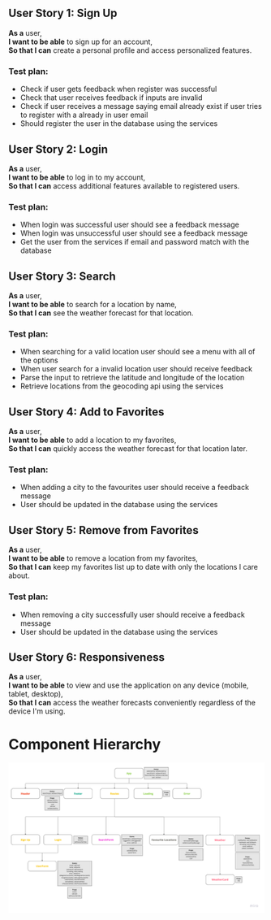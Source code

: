 ## User Story 1: Sign Up

**As a** user,\
**I want to be able** to sign up for an account,\
**So that I can** create a personal profile and access personalized features.

### Test plan:

- Check if user gets feedback when register was successful
- Check that user receives feedback if inputs are invalid
- Check if user receives a message saying email already exist if user tries to register with a already in user email
- Should register the user in the database using the services

## User Story 2: Login

**As a** user,\
**I want to be able** to log in to my account,\
**So that I can** access additional features available to registered users.

### Test plan:

- When login was successful user should see a feedback message
- When login was unsuccessful user should see a feedback message
- Get the user from the services if email and password match with the database

## User Story 3: Search

**As a** user,\
**I want to be able** to search for a location by name,\
**So that I can** see the weather forecast for that location.

### Test plan:

- When searching for a valid location user should see a menu with all of the options
- When user search for a invalid location user should receive feedback
- Parse the input to retrieve the latitude and longitude of the location
- Retrieve locations from the geocoding api using the services

## User Story 4: Add to Favorites

**As a** user,\
**I want to be able** to add a location to my favorites,\
**So that I can** quickly access the weather forecast for that location later.

### Test plan:

- When adding a city to the favourites user should receive a feedback message
- User should be updated in the database using the services

## User Story 5: Remove from Favorites

**As a** user,\
**I want to be able** to remove a location from my favorites,\
**So that I can** keep my favorites list up to date with only the locations I care about.

### Test plan:

- When removing a city successfully user should receive a feedback message
- User should be updated in the database using the services

## User Story 6: Responsiveness

**As a** user,\
**I want to be able** to view and use the application on any device (mobile, tablet, desktop),\
**So that I can** access the weather forecasts conveniently regardless of the device I'm using.

# Component Hierarchy

![Component hierarchy](component-hierarchy.png)
